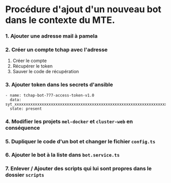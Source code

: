 # Procédure d'ajout d'un nouveau bot dans le contexte du MTE.

### 1. Ajouter une adresse mail à pamela

### 2. Créer un compte tchap avec l'adresse

1. Créer le compte
2. Récupérer le token
3. Sauver le code de récupération

### 3. Ajouter token dans les secrets d'ansible

```
- name: tchap-bot-777-access-token-v1.0
  data: syt_xxxxxxxxxxxxxxxxxxxxxxxxxxxxxxxxxxxxxxxxxxxxxxxxxxxxxxxxxxxxxxxxxxx
  state: present
```

### 4. Modifier les projets ``mel-docker`` et `cluster-web` en conséquence

### 5. Dupliquer le code d'un bot et changer le fichier `config.ts`

### 6. Ajouter le bot à la liste dans `bot.service.ts`

### 7. Enlever / Ajouter des scripts qui lui sont propres dans le dossier `scripts`
